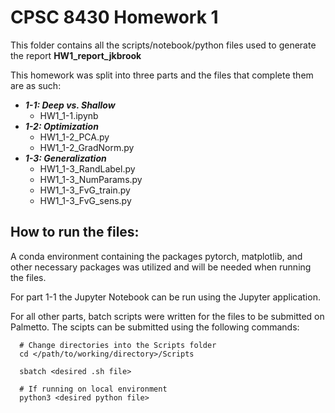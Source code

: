 # CPSC 8430 Homework 1

This folder contains all the scripts/notebook/python files used to generate the report **HW1_report_jkbrook**

This homework was split into three parts and the files that complete them are as such:
- ***1-1: Deep vs. Shallow***
  - HW1_1-1.ipynb 
- ***1-2: Optimization***
  - HW1_1-2_PCA.py
  - HW1_1-2_GradNorm.py
- ***1-3: Generalization***
  - HW1_1-3_RandLabel.py
  - HW1_1-3_NumParams.py
  - HW1_1-3_FvG_train.py
  - HW1_1-3_FvG_sens.py

## How to run the files:

A conda environment containing the packages pytorch, matplotlib, and other necessary packages was utilized and will be needed when running the files.

For part 1-1 the Jupyter Notebook can be run using the Jupyter application.

For all other parts, batch scripts were written for the files to be submitted on Palmetto. 
The scipts can be submitted using the following commands:
```
  # Change directories into the Scripts folder
  cd </path/to/working/directory>/Scripts

  sbatch <desired .sh file>

  # If running on local environment
  python3 <desired python file>
```

